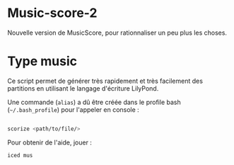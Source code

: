 # Music-score-2

Nouvelle version de MusicScore, pour rationnaliser un peu plus les choses.

# Type music

Ce script permet de générer très rapidement et très facilement des partitions en utilisant le langage d'écriture LilyPond.

Une commande (`alias`) a dû être créée dans le profile bash (`~/.bash_profile`) pour l'appeler en console :

~~~bash

scorize <path/to/file/>

~~~

Pour obtenir de l'aide, jouer :

~~~bash
iced mus
~~~
